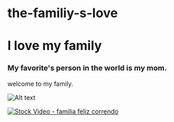 # the-familiy-s-love
# I love my family
### My favorite's person in the world is my mom.
welcome to my family. 

![Alt text](https://compartirenfamilia.com/wp-content/uploads/2024/01/Sin-titulo-3-Recuperado-4.jpg)

[![Stock Video - familia feliz correndo
](https://img.youtube.com/vi/cpIILAED-Mo/0.jpg)](https://www.youtube.com/watch?v=VIDEO_ID)

